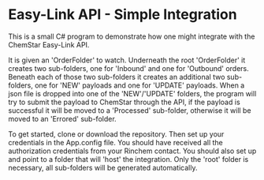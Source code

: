 # Easy-Link API - Simple Integration

This is a small C# program to demonstrate how one might integrate with the ChemStar Easy-Link API.

It is given an 'OrderFolder' to watch. Underneath the root 'OrderFolder' it creates two sub-folders, one for 'Inbound' and one for 'Outbound' orders. Beneath each of those two sub-folders it creates an additional two sub-folders, one for 'NEW' payloads and one for 'UPDATE' payloads. When a json file is dropped into one of the 'NEW'/'UPDATE' folders, the program will try to submit the payload to ChemStar through the API, if the payload is successful it will be moved to a 'Processed' sub-folder, otherwise it will be moved to an 'Errored' sub-folder.

To get started, clone or download the repository.
Then set up your credentials in the App.config file. You should have received all the authorization credentials from your Rinchem contact.
You should also set up and point to a folder that will 'host' the integration. Only the 'root' folder is necessary, all sub-folders will be generated automatically.
